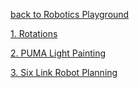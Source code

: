 [back to Robotics Playground](https://github.com/sandeepgogadi/Robotics-Playground)

[1. Rotations](https://github.com/sandeepgogadi/Kinematics-Matlab/tree/master/Rotations)

[2. PUMA Light Painting](https://github.com/sandeepgogadi/Kinematics-Matlab/tree/master/PUMA%20Light%20Painting)

[3. Six Link Robot Planning](https://github.com/sandeepgogadi/Kinematics-Matlab/tree/master/Six%20Link%20Robot%20Planning)
